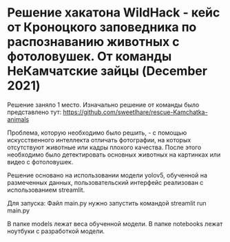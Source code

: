 # Решение хакатона WildHack - кейс от Кроноцкого заповедника по распознаванию животных с фотоловушек. От команды НеКамчатские зайцы (December 2021)

Решение заняло 1 место. Изначально решение от команды было представлено тут: https://github.com/sweetlhare/rescue-Kamchatka-animals

Проблема, которую необходимо было решить, - с помощью искусственного интеллекта отличать фотографии, на которых отсутствуют животные или кадры плохого качества. После этого необходимо было детектировать основных животных на картинках или видео с фотоловушек.

Решение основано на использовании модели yolov5, обученной на размеченных данных, пользовательский интерфейс реализован с использованием streamlit.

Для запуска: Файл main.py нужно запустить командой streamlit run main.py

В папке models лежат веса обученной модели. В папке notebooks лежат ноутбуки с разработкой модели.
